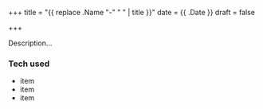 +++
title = "{{ replace .Name "-" " " | title }}"
date = {{ .Date }}
draft = false

+++

Description...​ ​ 

### Tech used​ ​ 

* item​ 
* item​ 
* item